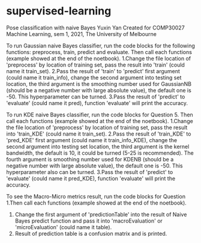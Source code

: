# supervised-learning

Pose classification with naive Bayes
Yuxin Yan
Created for COMP30027 Machine Learning, sem 1, 2021, The University of Melbourne

To run Gaussian naive Bayes classifier, run the code blocks for the following functions: preprocess, train, predict
and evaluate. Then call each functions (example showed at the end of the noetbook).
1.Change the file location of 'preprocess' by location of training set, pass the result into 'train' (could name it train_set).
2.Pass the result of 'train' to 'predict' first argument (could name it train_info), change the second argument 
into testing set location, the third argument is the smoothing number used for GaussianNB (should be a negative number with large absolute value),
the default one is -50. This hyperparameter can be turned.
3.Pass the result of 'predict' to 'evaluate' (could name it pred), function 'evaluate' will print the accuracy.

To run KDE naive Bayes classifier, run the code blocks for Question 5. Then call each functions (example showed at the end of the noetbook).
1.Change the file location of 'preprocess' by location of training set, pass the result into 'train_KDE' (could name it train_set).
2.Pass the result of 'train_KDE' to 'pred_KDE' first argument (could name it train_info_KDE), change the second argument 
into testing set location, the third argument is the kernel bandwidth, the default is 10, it could be turned (5-25 is recommended).
The fourth argument is  smoothing number used for KDENB (should be a negative number with large absolute value),
the default one is -50. This hyperparameter also can be turned.
3.Pass the result of 'predict' to 'evaluate' (could name it pred_KDE), function 'evaluate' will print the accuracy.

To see the Macro-Micro metrics result, run the code blocks for Question 1.Then call each functions (example showed at the end of the noetbook).
1. Change the first argument of 'predictionTable' into the result of Naive Bayes predict function and pass it
into 'macroEvaluation' or 'microEvaluation' (could name it table).
2. Result of prediction table is a confusion matrix and is printed.

